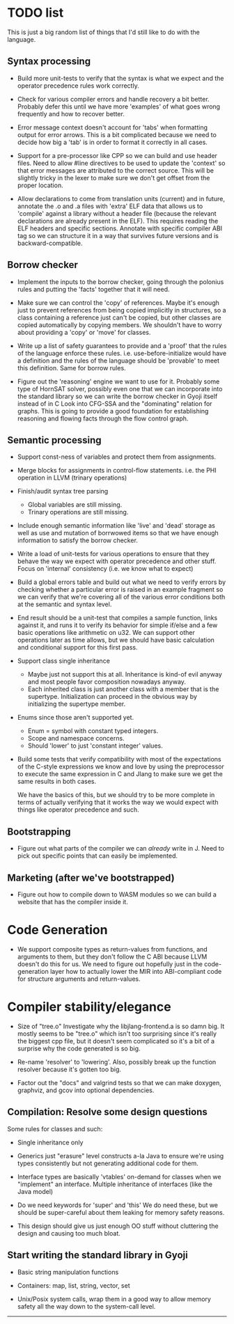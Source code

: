 # TODO list

This is just a big random list of things that I'd still like
to do with the language.

## Syntax processing
* Build more unit-tests to verify that the syntax is what we expect and
  the operator precedence rules work correctly.

* Check for various compiler errors and handle recovery a bit better.
  Probably defer this until we have more 'examples' of what goes wrong
  frequently and how to recover better.

* Error message context doesn't account for 'tabs' when formatting
  output for error arrows.  This is a bit complicated because we need
  to decide how big a 'tab' is in order to format it correctly in all cases.

* Support for a pre-processor like CPP so we can build and use
  header files.  Need to allow #line directives to be used to
  update the 'context' so that error messages are attributed to
  the correct source.  This will be slightly tricky in the lexer
  to make sure we don't get offset from the proper location.

* Allow declarations to come from translation units (current)
  and in future, annotate the .o and .a files with 'extra' ELF
  data that allows us to 'compile' against a library without
  a header file (because the relevant declarations are already
  present in the ELF).  This requires reading the ELF headers
  and specific sections.  Annotate with specific compiler ABI
  tag so we can structure it in a way that survives future versions
  and is backward-compatible.

## Borrow checker
* Implement the inputs to the borrow checker, going through
  the polonius rules and putting the 'facts' together
  that it will need.

* Make sure we can control the 'copy' of references.  Maybe it's
  enough just to prevent references from being copied
  implicitly in structures, so a class containing a reference
  just can't be copied, but other classes are copied
  automatically by copying members.  We shouldn't have to worry
  about providing a 'copy' or 'move' for classes.

* Write up a list of safety guarantees to provide and a 'proof' that
  the rules of the language enforce these rules.  i.e. use-before-initialize
  would have a definition and the rules of the language should be 'provable'
  to meet this definition.  Same for borrow rules.

* Figure out the 'reasoning' engine we want to use for it.
  Probably some type of HornSAT solver, possibly even one that
  we can incorporate into the standard library so we can
  write the borrow checker in Gyoji itself instead of in C
  Look into CFG-SSA and the "dominating" relation for graphs.
  This is going to provide a good foundation for establishing
  reasoning and flowing facts through the flow control graph.

## Semantic processing
  * Support const-ness of variables and protect them
    from assignments.

  * Merge blocks for assignments in control-flow statements.
    i.e. the PHI operation in LLVM (trinary operations)

  * Finish/audit syntax tree parsing
    * Global variables are still missing.
    * Trinary operations are still missing.

  * Include enough semantic information like 'live' and 'dead'
    storage as well as use and mutation of borrwowed items
    so that we have enough information to satisfy the borrow checker.

  * Write a load of unit-tests for various operations to ensure
    that they behave the way we expect with operator precedence
    and other stuff.  Focus on 'internal' consistency (i.e. we know
    what to expect)

  * Build a global errors table and build out what we need
    to verify errors by checking whether a particular error
    is raised in an example fragment so we can verify that we're
    covering all of the various error conditions both at the semantic
    and syntax level.

  * End result should be a unit-test that compiles a sample
    function, links against it, and runs it to verify its
    behavior for simple if/else and a few basic operations
    like arithmetic on u32.  We can support other operations
    later as time allows, but we should have basic calculation
    and conditional support for this first pass.

  * Support class single inheritance
    * Maybe just not support this at all.  Inheritance is
      kind-of evil anyway and most people favor composition
      nowadays anyway.
    * Each inherited class is just another class
      with a member that is the supertype.
      Initialization can proceed in the obvious way by
      initializing the supertype member.

  * Enums since those aren't supported yet.
    * Enum = symbol with constant typed integers.
    * Scope and namespace concerns.
    * Should 'lower' to just 'constant integer' values.

  * Build some tests that verify compatibility with
    most of the expectations of the C-style
    expressions we know and love by using the preprocessor
    to execute the same expression in C and Jlang
    to make sure we get the same results in both cases.

    We have the basics of this, but we should try to
    be more complete in terms of actually
    verifying that it works the way we would expect
    with things like operator precedence and such.

## Bootstrapping
  * Figure out what parts of the compiler we can *already* write
    in J.  Need to pick out specific points that can easily be
    implemented.

## Marketing (after we've bootstrapped)
  * Figure out how to compile down to WASM modules so we can
    build a website that has the compiler inside it.

# Code Generation
  * We support composite types as return-values from functions,
    and arguments to them, but they don't follow the C ABI
    because LLVM doesn't do this for us.  We need to figure out
    hopefully just in the code-generation layer how to actually
    lower the MIR into ABI-compliant code for structure arguments
    and return-values.

# Compiler stability/elegance

* Size of "tree.o"
  Investigate why the libjlang-frontend.a is so damn big.
  It mostly seems to be "tree.o" which isn't too surprising since
  it's really the biggest cpp file, but it doesn't seem complicated
  so it's a bit of a surprise why the code generated is so big.

* Re-name 'resolver' to 'lowering'.  Also, possibly break up
  the function resolver because it's gotten too big.

* Factor out the "docs" and valgrind tests so that
  we can make doxygen, graphviz, and gcov into
  optional dependencies.

## Compilation: Resolve some design questions
Some rules for classes and such:
* Single inheritance only
* Generics just "erasure" level constructs
  a-la Java to ensure we're using types
  consistently but not generating additional
  code for them.

* Interface types are basically 'vtables' on-demand
  for classes when we "implement" an interface.
  Multiple inheritance of interfaces (like the Java model)
  
* Do we need keywords for 'super' and 'this'
  We do need these, but we should be super-careful
  about them leaking for memory safety reasons.

* This design should give us just enough OO stuff
  without cluttering the design and causing too much
  bloat.

## Start writing the standard library in Gyoji

* Basic string manipulation functions

* Containers: map, list, string, vector, set

* Unix/Posix system calls, wrap them in a good way
  to allow memory safety all the way down
  to the system-call level.

---------------------------------------------------------------

